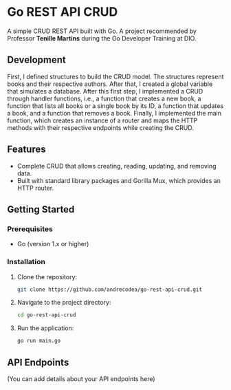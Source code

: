 # Go REST API CRUD

A simple CRUD REST API built with Go. A project recommended by Professor **Tenille Martins** during the Go Developer Training at DIO.

## Development

First, I defined structures to build the CRUD model. The structures represent books and their respective authors. After that, I created a global variable that simulates a database. After this first step, I implemented a CRUD through handler functions, i.e., a function that creates a new book, a function that lists all books or a single book by its ID, a function that updates a book, and a function that removes a book. Finally, I implemented the main function, which creates an instance of a router and maps the HTTP methods with their respective endpoints while creating the CRUD.

## Features

- Complete CRUD that allows creating, reading, updating, and removing data.
- Built with standard library packages and Gorilla Mux, which provides an HTTP router.

## Getting Started

### Prerequisites

- Go (version 1.x or higher)

### Installation

1. Clone the repository:
   ```sh
   git clone https://github.com/andrecodea/go-rest-api-crud.git
   ```
2. Navigate to the project directory:
   ```sh
   cd go-rest-api-crud
   ```
3. Run the application:
   ```sh
   go run main.go
   ```

## API Endpoints

(You can add details about your API endpoints here) 